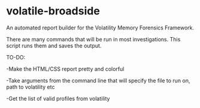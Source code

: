 # volatile-broadside
An automated report builder for the Volatility Memory Forensics Framework. 

There are many commands that will be run in most investigations. This script runs them and saves the output. 

TO-DO:

-Make the HTML/CSS report pretty and colorful 

-Take arguments from the command line that will specify the file to run on, path to volatility etc 

-Get the list of valid profiles from volatility 

